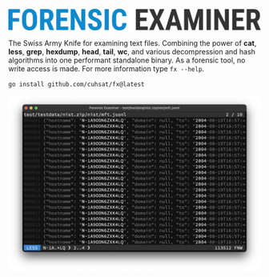 ![](assets/fx.png "Forensic Examiner")

The Swiss Army Knife for examining text files. Combining the power of **cat**, **less**, **grep**, **hexdump**, **head**, **tail**, **wc**, and various decompression and hash algorithms into one performant standalone binary. As a forensic tool, no write access is made. For more information type `fx --help`.

```console
go install github.com/cuhsat/fx@latest
```

![](assets/demo.png "Demo")
